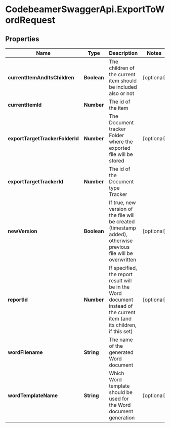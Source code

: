 # CodebeamerSwaggerApi.ExportToWordRequest

## Properties
Name | Type | Description | Notes
------------ | ------------- | ------------- | -------------
**currentItemAndItsChildren** | **Boolean** | The children of the current item should be included also or not | [optional] 
**currentItemId** | **Number** | The id of the item | 
**exportTargetTrackerFolderId** | **Number** | The Document tracker Folder where the exported file will be stored | [optional] 
**exportTargetTrackerId** | **Number** | The id of the Document type Tracker | 
**newVersion** | **Boolean** | If true, new version of the file will be created (timestamp added), otherwise previous file will be overwritten | [optional] 
**reportId** | **Number** | If specified, the report result will be in the Word document instead of the current item (and its children, if this set) | [optional] 
**wordFilename** | **String** | The name of the generated Word document | 
**wordTemplateName** | **String** | Which Word template should be used for the Word document generation | [optional] 
